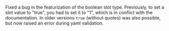 Fixed a bug in the featurization of the boolean slot type. Previously, to set a slot value to "true", 
you had to set it to "1", which is in conflict with the documentation. In older versions `true` 
(without quotes) was also possible, but now raised an error during yaml validation. 
